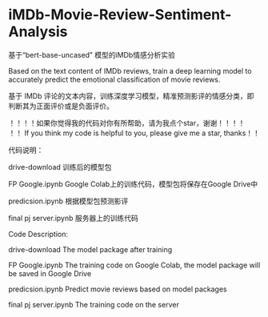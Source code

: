 # iMDb-Movie-Review-Sentiment-Analysis
基于“bert-base-uncased” 模型的iMDb情感分析实验

Based on the text content of IMDb reviews, train a deep learning model to accurately predict the emotional classification of movie reviews.

基于 IMDb 评论的文本内容，训练深度学习模型，精准预测影评的情感分类，即判断其为正面评价或是负面评价。

！！！！如果你觉得我的代码对你有所帮助，请为我点个star，谢谢！！！！
！！ If you think my code is helpful to you, please give me a star, thanks！！



代码说明：

drive-download
训练后的模型包

FP Google.ipynb
Google Colab上的训练代码，模型包将保存在Google Drive中

predicsion.ipynb
根据模型包预测影评

final pj server.ipynb
服务器上的训练代码

Code Description:

drive-download
The model package after training

FP Google.ipynb
The training code on Google Colab, the model package will be saved in Google Drive

predicsion.ipynb
Predict movie reviews based on model packages

final pj server.ipynb
The training code on the server

